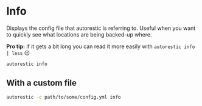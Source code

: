 # Info

Displays the config file that autorestic is referring to.
Useful when you want to quickly see what locations are being backed-up where.

**Pro tip:** if it gets a bit long you can read it more easily with `autorestic info | less` 😉

```bash
autorestic info
```

## With a custom file

```bash
autorestic -c path/to/some/config.yml info
```
